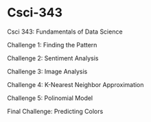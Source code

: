 # Csci-343
Csci 343: Fundamentals of Data Science

Challenge 1: Finding the Pattern

Challenge 2: Sentiment Analysis

Challenge 3: Image Analysis

Challenge 4: K-Nearest Neighbor Approximation

Challenge 5: Polinomial Model

Final Challenge: Predicting Colors

